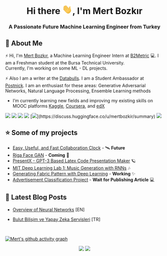 <h1 align="center">Hi there <img width="32" src="https://raw.githubusercontent.com/fatiiates/fatiiates/main/wave.gif"/>, I'm Mert Bozkır</h1>
<h3 align="center">A Passionate Future Machine Learning Engineer from Turkey</h3>

## 📖  About Me
⚡ Hi, I'm [Mert Bozkır](https://www.linkedin.com/in/mertbozkir/), a Machine Learning Engineer Intern at [B2Metric](https://b2metric.com/) 💻. I am a Freshman student at the Bursa Technical University.</br>
Currently, I'm working on some ML - DL projects.

⚡ Also I am a writer at the [Databulls](https://medium.com/data-myths-and-facts). 
I am a Student Ambassador at [Postnick](https://www.postnick.com/#/).
I am an enthusiast for these areas: Generative Adversarial Networks, Natural Language Processing, Ensemble Learning methods


- I’m currently learning new fields and improving my existing skills on MOOC platforms [Kaggle](https://www.kaggle.com/), [Coursera](https://www.coursera.org/), and [edX](https://www.edx.org/)</br>

 
[![](https://img.shields.io/badge/LinkedIn-%230077B5.svg?&style=flat&logo=linkedin&logoColor=white)](https://www.linkedin.com/in/mertbozkir/)
[![](https://img.shields.io/badge/Medium-%2312100E.svg?&style=flat&logo=medium&logoColor=white)](https://medium.com/@mert.bozkirr)
[![](https://img.shields.io/badge/Kaggle-%2312100E.svg?&style=flat?labelColor=blue?color=blue&logo=kaggle&logoColor=blue)](https://www.kaggle.com/mertbozkr)
[![](https://img.shields.io/badge/HackerRank-2EC866?style=flat&logo=HackerRank&logoColor=white)](https://www.hackerrank.com/mert_bozkirr)
[![](https://img.shields.io/badge/HuggingFace-ff0?style=plastic?)](https://discuss.huggingface.co/u/mertbozkir/summary)
[![](https://img.shields.io/badge/Email-mert.bozkirr%40gmail.com-blue)](mailto:mert.bozkirr@gmail.com) 
 
## ⭐ Some of my projects

- [Easy, Useful, and Fast Collaboration Clock](https://github.com/mertbozkir/CollaboClock) - 🛰  **Future**
- [Riga Face GAN]() - **Coming** 👦
- [PresentX - GPT-3 Based Latex Code Presentation Maker](https://github.com/mertbozkir/PresentX)  🪐
- [MIT Deep Learning Lab 1: Music Generation with RNNs](https://github.com/mertbozkir/Music_Generation_RNNs)  🎶
- [Generating Fabric Pattern with Deep Learning](https://www.tubitak.gov.tr/tr/burslar/lisans/burs-programlari/icerik-2209-b-sanayiye-yonelik-lisans-arastirma-projeleri-destegi-programi) - **Working** ✨
- [Advertisement Classification Project]() - **Wait for Publishing Article** 💻


 
 
## 📃 Latest Blog Posts

+ [Overview of Neural Networks](https://medium.com/databulls/overview-of-neural-networks-84382d068d78)   [EN]

+ [Bulut Bilişim ve Yapay Zeka Servisleri](https://medium.com/databulls/bulut-bili%C5%9Fim-ve-yapay-zeka-servisleri-458d04ef9c75)  [TR]
 

<br/>  

 [![Mert's github activity graph](https://activity-graph.herokuapp.com/graph?username=mertbozkir&theme=xcode)](https://git.io/mertbozkir)
<p align="center">
	
  <img width="48%" src="https://github-readme-stats.vercel.app/api?username=mertbozkir&show_icons=true&theme=tokyonight" />
  <img width="48%" src="https://github-readme-streak-stats.herokuapp.com/?user=mertbozkir&theme=tokyonight" />
</p>
